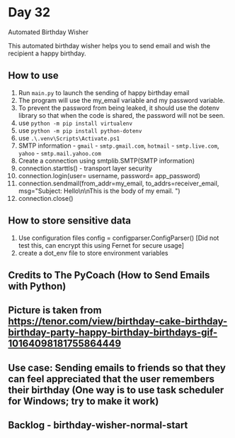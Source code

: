 # Day 32

Automated Birthday Wisher

This automated birthday wisher helps you to send email and wish the recipient a happy birthday. 

## How to use

1. Run `main.py` to launch the sending of happy birthday email
2. The program will use the my_email variable and my password variable. 
3. To prevent the password from being leaked, it should use the dotenv library so that when the code is shared, the password will not be seen. 
4. use `python -m pip install virtualenv`
5. use `python -m pip install python-dotenv`
6. use `.\.venv\Scripts\Activate.ps1`
7. SMTP information - `gmail` - `smtp.gmail.com`, `hotmail` - `smtp.live.com`, `yahoo` - `smtp.mail.yahoo.com`
8. Create a connection using smtplib.SMTP(SMTP information)
9. connection.starttls() - transport layer security
10. connection.login(user= username, password= app_password)
11. connection.sendmail(from_addr=my_email, to_addrs=receiver_email, 
    msg="Subject: Hello\n\nThis is the body of my email. ")
12. connection.close()

## How to store sensitive data
1. Use configuration files
   config = configparser.ConfigParser() [Did not test this, can encrypt this using Fernet for secure usage]
2. create a dot_env file to store environment variables 


## Credits to The PyCoach (How to Send Emails with Python)
## Picture is taken from https://tenor.com/view/birthday-cake-birthday-birthday-party-happy-birthday-birthdays-gif-10164098181755864449

## Use case: Sending emails to friends so that they can feel appreciated that the user remembers their birthday (One way is to use task scheduler for Windows; try to make it work)

## Backlog - birthday-wisher-normal-start

